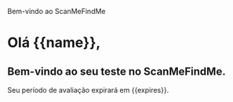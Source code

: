 Bem-vindo ao ScanMeFindMe

<h1>Olá {{name}},</h1>
<h2>Bem-vindo ao seu teste no ScanMeFindMe.</h2>
<p>Seu período de avaliação expirará em {{expires}}.</p>